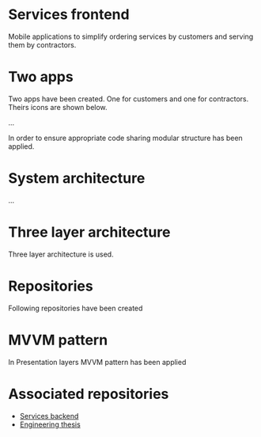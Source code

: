 # Services frontend
Mobile applications to simplify ordering services by customers and serving them by contractors.

# Two apps
Two apps have been created. One for customers and one for contractors. Theirs icons are shown below.

...

In order to ensure appropriate code sharing modular structure has been applied.

# System architecture
...

# Three layer architecture
Three layer architecture is used.

# Repositories
Following repositories have been created

# MVVM pattern
In Presentation layers MVVM pattern has been applied

# Associated repositories
- [Services backend](https://github.com/klima7/Services-backend)
- [Engineering thesis](https://github.com/klima7/Engineering-thesis)